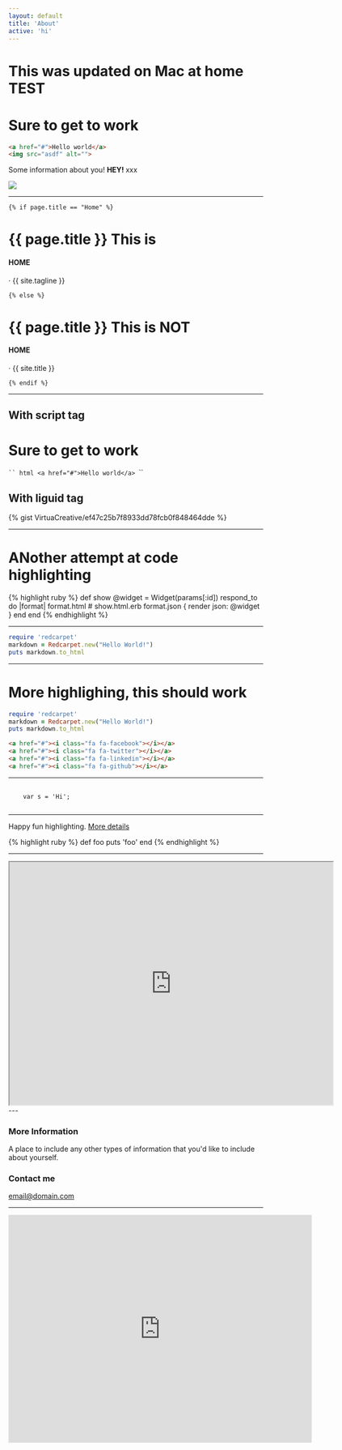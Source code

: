 ```yaml
---
layout: default
title: 'About'
active: 'hi'
---
```



# This was updated on Mac at  home **TEST**

<h1>Sure to get to work</h1>

~~~html
<a href="#">Hello world</a>
<img src="asdf" alt="">

~~~


Some information about you! <strong> HEY! </strong> xxx

![](https://mrmccormack.github.io/images/shrek.jpg )

---

    {% if page.title == "Home" %}
# {{ page.title }}  This is <h4>HOME</h4> &middot; {{ site.tagline }}
    {% else %}
# {{ page.title }} This is NOT <h4>HOME</h4> &middot; {{ site.title }}
    {% endif %}

---

## With script tag

<script src="https://gist.github.com/VirtuaCreative/ef47c25b7f8933dd78fcb0f848464dde.js"></script>

<h1>Sure to get to work</h1>

`​`` html
<a href="#">Hello world</a>
`​``

## With liguid tag



{% gist VirtuaCreative/ef47c25b7f8933dd78fcb0f848464dde %}

---
# ANother attempt at code highlighting

{% highlight ruby %}
def show
  @widget = Widget(params[:id])
  respond_to do |format|
    format.html # show.html.erb
    format.json { render json: @widget }
  end
end
{% endhighlight %}


---

``` ruby
require 'redcarpet'
markdown = Redcarpet.new("Hello World!")
puts markdown.to_html


```

---

# More highlighing, this should work
 
``` ruby
require 'redcarpet'
markdown = Redcarpet.new("Hello World!")
puts markdown.to_html

```


``` html
<a href="#"><i class="fa fa-facebook"></i></a>
<a href="#"><i class="fa fa-twitter"></i></a>
<a href="#"><i class="fa fa-linkedin"></i></a>
<a href="#"><i class="fa fa-github"></i></a>

```

---

<div class="highlighter-rouge">
<pre class="highlight">
  <code>
    <span class="kd">var</span> <span class="nx">s</span> <span class="o">=</span> <span class="s1">'Hi'</span><span class="p">;</span>
  </code>
</pre>
</div>


---

Happy fun highlighting. 
[More details](https://github.com/mojombo/jekyll/wiki/liquid-extensions)

{% highlight ruby %}
def foo
  puts 'foo'
end
{% endhighlight %}

---

<iframe src="https://www.google.com/maps/d/embed?mid=1ELysbd_HcyENvsuK5auBFbFpwZ0" width="640" height="480"></iframe>
---

### More Information

A place to include any other types of information that you'd like to include about yourself.

### Contact me

[email@domain.com](mailto:email@domain.com)

---
<iframe src="https://www.google.com/maps/embed?pb=!1m18!1m12!1m3!1d2648.7897440927322!2d-89.27185718378226!3d48.40298077924549!2m3!1f0!2f0!3f0!3m2!1i1024!2i768!4f13.1!3m3!1m2!1s0x4d5921d099e9d447%3A0x2fdeb4b250a8e1a8!2sConfederation+College!5e0!3m2!1sen!2sca!4v1473528846687" width="600" height="450" frameborder="0" style="border:0" allowfullscreen></iframe>
